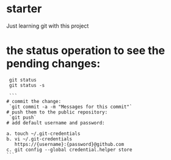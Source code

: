 # starter
Just learning git with this project

# the status operation to see the pending changes:
   ```
    git status
    git status -s

    ```
# commit the change:
    `git commit -a -m "Messages for this commit"`
# push them to the public repository:
    `git push`
# add default username and password:
   ```
    a. touch ~/.git-credentials
    b. vi ~/.git-credentials
       https://{username}:{password}@github.com
    c. git config --global credential.helper store
    ```
